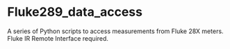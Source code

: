 # Fluke289_data_access
A series of Python scripts to access measurements from Fluke 28X meters. Fluke IR Remote Interface required.
